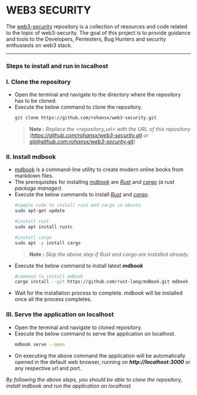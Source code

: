 # WEB3 SECURITY
The [web3-security](https://github.com/rohansx/web3-security) repository is a collection of resources and code related to the topic of web3-security. The goal of this project is to provide guidance and tools to the Developers, Pentesters, Bug Hunters and security enthusiasts on web3 stack.

---

### **Steps to install and run in localhost**
### **I. Clone the repository**
- Open the terminal and navigate to the directory where the repository has to be cloned.
- Execute the below command to clone the repository.
    ```bash
    git clone https://github.com/rohansx/web3-security.git
    ```
    > **Note :** *Replace the <repository_url> with the URL of this repository (https://github.com/rohansx/web3-security.git or [git@github.com:rohansx/web3-security.git](git@github.com:rohansx/web3-security.git))*

### **II. Install mdbook** 
- [mdbook](https://github.com/rust-lang/mdBook) is a command-line utility to create modern online books from markdown files.
- The prerequisites for installing *[mdbook](https://github.com/rust-lang/mdBook)* are *[Rust](https://www.rust-lang.org)* and *[cargo](https://doc.rust-lang.org/cargo/)* *(a rust package manager).*
- Execute the below commands to install *[Rust](https://www.rust-lang.org)* and *[cargo](https://doc.rust-lang.org/cargo/).*
    ```bash
    #sample code to install rust and cargo in ubuntu
    sudo apt-get update
    ```
    ```bash
    #install rust
    sudo apt install rustc
    ```
    ```bash
    #install cargo
    sudo apt -y install cargo
    ```
    > **Note :** *Skip the above step if Rust and cargo are installed already.*
- Execute the below command to install latest ***mdbook***
    ```bash
    #command to install mdbook
    cargo install --git https://github.com/rust-lang/mdBook.git mdbook
    ```
- Wait for the installation process to complete. *mdbook* will be installed once all the process completes.

### **III. Serve the application on localhost**
- Open the terminal and navigate to cloned repository.
- Execute the below command to serve the application on localhost.
    ```bash
    mdbook serve --open
    ```
- On executing the above command the application will be automatically opened in the default web browser, running on ***http://localhost:3000*** or any respective url and port.

*By following the above steps, you should be able to clone the repository, install mdbook and run the application on localhost.*

